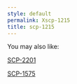 ```yaml
---
style: default
permalink: Xscp-1215
title: scp-1215
---
```

You may also like:

[SCP-2201](http://scp-wiki.net/scp-2201)

[SCP-1575](http://scp-wiki.net/scp-1575)
